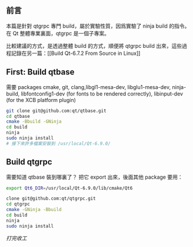 ## 前言

本篇是針對 qtgrpc 專門 build，屬於實驗性質，因爲實驗了 ninja build 的指令。
在 Qt 整體專業裏面，qtgrpc 是一個子專案。

比較建議的方式，是透過整體 build 的方式，順便將 qtgrpc build 出來，這些過程記錄在另一篇：[[Build Qt-6.7.2 From Source in Linux]]

## First: Build qtbase
需要 packages
cmake, git, clang,libgl1-mesa-dev, libglu1-mesa-dev, ninja-build, libfontconfig1-dev (for fonts to be rendered correctly), libinput-dev (for the XCB platform plugin)

```bash
git clone git@github.com:qt/qtbase.git
cd qtbase
cmake -Bbuild -GNinja
cd build
ninja
sudo ninja install
# 接下來許多檔案安裝到 /usr/local/Qt-6.9.0/
```

## Build qtgrpc

需要知道 qtbase 裝到哪裏了？ 把它 export 出來，後面其他 package 要用：

```bash
export Qt6_DIR=/usr/local/Qt-6.9.0/lib/cmake/Qt6
```

```bash
clone git@github.com:qt/qtgrpc.git
cd qtgrpc
cmake -GNinja -Bbuild
cd build
ninja
sudo ninja install
```

 _打完收工_

